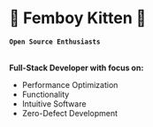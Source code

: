 # 🌸 Femboy Kitten 🌸

**`Open Source Enthusiasts`** 
<br><br>


**Full-Stack Developer with focus on:**

  - Performance Optimization
  - Functionality
  - Intuitive Software
  - Zero-Defect Development
